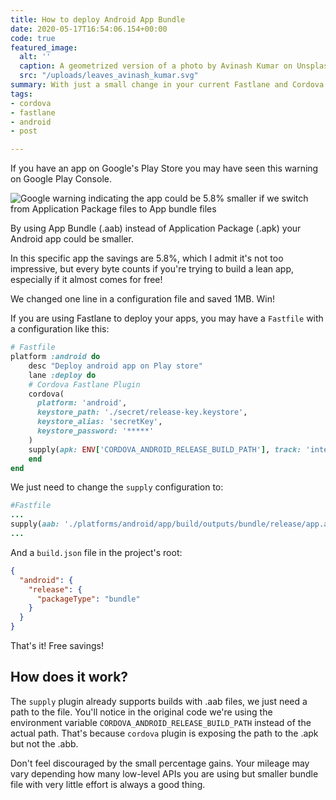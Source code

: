 ```yaml
---
title: How to deploy Android App Bundle
date: 2020-05-17T16:54:06.154+00:00
code: true
featured_image:
  alt: ''
  caption: A geometrized version of a photo by Avinash Kumar on Unsplash
  src: "/uploads/leaves_avinash_kumar.svg"
summary: With just a small change in your current Fastlane and Cordova setup you can deploy smaller apps on Google's Play Store
tags:
- cordova
- fastlane
- android
- post

---
```

If you have an app on Google's Play Store you may have seen this warning on Google Play Console.

![Google warning indicating the app could be 5.8% smaller if we switch from Application Package files to App bundle files](/uploads/android_app_bundle.jpg "Android's App Bundle call to action ")

By using App Bundle (.aab) instead of Application Package (.apk) your Android app could be smaller.

In this specific app the savings are 5.8%, which I admit it's not too impressive, but every byte counts if you're trying to build a lean app, especially if it almost comes for free!

We changed one line in a configuration file and saved 1MB. Win!

If you are using Fastlane to deploy your apps, you may have a `Fastfile` with a configuration like this:

```ruby
# Fastfile
platform :android do
	desc "Deploy android app on Play store"
	lane :deploy do
    # Cordova Fastlane Plugin
	cordova(
      platform: 'android',
      keystore_path: './secret/release-key.keystore',
      keystore_alias: 'secretKey',
      keystore_password: '*****'
	)
	supply(apk: ENV['CORDOVA_ANDROID_RELEASE_BUILD_PATH'], track: 'internal', package_name: 'com.xxx.xxx')
	end
end
```

We just need to change the `supply` configuration to:

```ruby
#Fastfile
...
supply(aab: './platforms/android/app/build/outputs/bundle/release/app.aab', track: 'internal', package_name: 'com.xxx.xxx')
...
```

And a `build.json` file in the project's root:

```json
{
  "android": {
    "release": {
      "packageType": "bundle"
    }
  }
}
```

That's it! Free savings!

## How does it work?

The `supply` plugin already supports builds with .aab files, we just need a path to the file. You'll notice in the original code we're using the environment variable `CORDOVA_ANDROID_RELEASE_BUILD_PATH` instead of the actual path. That's because `cordova` plugin is exposing the path to the .apk but not the .abb.

Don't feel discouraged by the small percentage gains. Your mileage may vary depending how many low-level APIs you are using but smaller bundle file with very little effort is always a good thing.
